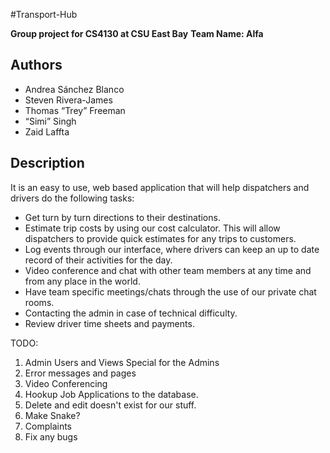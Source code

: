 #Transport-Hub

**Group project for CS4130 at CSU East Bay**
**Team Name: Alfa**

## Authors
- Andrea Sánchez Blanco
- Steven Rivera-James
- Thomas “Trey” Freeman
- “Simi” Singh
- Zaid Laffta

## Description
It is an easy to use, web based application that will help dispatchers and drivers do the following tasks:

* Get turn by turn directions to their destinations.
* Estimate trip costs by using our cost calculator. This will allow dispatchers to provide quick estimates for any trips to customers.  
* Log events through our interface, where drivers can keep an up to date record of their activities for the day.
* Video conference and chat with other team members at any time and from any place in the world.
* Have team specific meetings/chats through the use of our private chat rooms.
* Contacting the admin in case of technical difficulty.
* Review driver time sheets and payments.


TODO:
1. Admin Users and Views Special for the Admins
2. Error messages and pages
3. Video Conferencing
4. Hookup Job Applications to the database.
5. Delete and edit doesn't exist for our stuff.
6. Make Snake?
7. Complaints
8. Fix any bugs